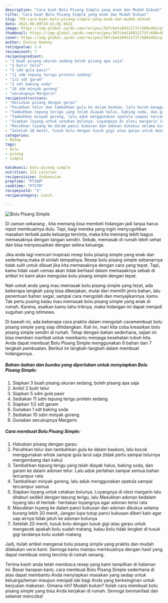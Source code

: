 ```yaml
---
description: "Cara buat Bolu Pisang Simple yang enak dan Mudah Dibuat"
title: "Cara buat Bolu Pisang Simple yang enak dan Mudah Dibuat"
slug: 759-cara-buat-bolu-pisang-simple-yang-enak-dan-mudah-dibuat
date: 2021-06-09T10:41:02.842Z
image: https://img-global.cpcdn.com/recipes/507cbe518932173f/680x482cq70/bolu-pisang-simple-foto-resep-utama.jpg
thumbnail: https://img-global.cpcdn.com/recipes/507cbe518932173f/680x482cq70/bolu-pisang-simple-foto-resep-utama.jpg
cover: https://img-global.cpcdn.com/recipes/507cbe518932173f/680x482cq70/bolu-pisang-simple-foto-resep-utama.jpg
author: Eunice Ramsey
ratingvalue: 3.4
reviewcount: 7
recipeingredient:
- "3 buah pisang ukuran sedang boleh pisang apa saja"
- "2 butir telur"
- "5 sdm gula pasir"
- "11 sdm tepung terigu protein sedang"
- "1/2 sdt garam"
- "1 sdt baking soda"
- "10 sdm minyak goreng"
- "secukupnya Margarin"
recipeinstructions:
- "Haluskan pisang dengan garpu"
- "Pecahkan telur dan tambahkan gula ke dalam baskom, lalu kocok menggunakan whisk sampai gula larut saja (tidak perlu sampai telurnya mengembang dan kaku)"
- "Tambahkan tepung terigu yang telah diayak halus, baking soda, dan garam ke dalam adonan telur. Lalu aduk perlahan sampai semua bahan tercampur rata"
- "Tambahkan minyak goreng, lalu aduk menggunakan spatula sampai tercampur semua"
- "Siapkan loyang untuk cetakan bolunya. Loyangnya di olesi margarin lalu ditaburi sedikit dengan tepung terigu, lalu Masukkan adonan kedalam loyang lalu di hentak- hentakan loyangnya agar adonan terisi rata"
- "Masukkan loyang ke dalam panci kukusan dan adonan dikukus selama kurang lebih 20 menit, Jangan lupa tutup panci kukusan diberi kain agar uap airnya tidak jatuh ke adonan bolunya"
- "Setelah 20 menit, tusuk bolu dengan tusuk gigi atau garpu untuk mengecek apakah bolu sudah matang, kalau bolu tidak lengket di tusuk gigi tandanya bolu sudah matang"
categories:
- Resep
tags:
- bolu
- pisang
- simple

katakunci: bolu pisang simple 
nutrition: 121 calories
recipecuisine: Indonesian
preptime: "PT26M"
cooktime: "PT57M"
recipeyield: "2"
recipecategory: Lunch

---
```



![Bolu Pisang Simple](https://img-global.cpcdn.com/recipes/507cbe518932173f/680x482cq70/bolu-pisang-simple-foto-resep-utama.jpg)

Di zaman  sekarang , kita memang bisa membeli hidangan jadi tanpa harus repot membuatnya dulu. Tapi, bagi mereka yang ingin menyuguhkan masakan terbaik pada keluarga tercinta, maka kita memang lebih bagus memasaknya dengan tangan sendiri. Sebab, memasak di rumah lebih sehat dan bisa menyesuaikan dengan selera keluarga.

Jika anda lagi mencari inspirasi resep bolu pisang simple yang enak dan sederhana,maka di sinilah tempatnya. Resep bolu pisang simple  sebenarnya tidak sulit untuk dibuat jika kita memasaknya dengan cara yang tepat. Tapi, kamu tidak usah cemas akan tidak berhasil dalam memasaknya 
sebab di artikel ini kami akan mengulas bolu pisang simple dengan tepat.  



Nah untuk anda yang mau memasak bolu pisang simple yang lezat, ada beberapa langkah yang bisa dikerjakan, mulai dari memilih jenis bahan, lalu penentuan bahan segar, sampai cara mengolah dan menyajikannya. kamu Tak perlu pusing kalau mau memasak bolu pisang simple yang enak di rumah. Karena, asalkan kamu  tahu triknya, maka hidangan ini dapat menjadi suguhan yang istimewa.

Di bawah ini, ada beberapa cara praktis  dalam mengolah caramembuat bolu pisang simple yang siap dihidangkan. Kali ini, mari kita coba kreasikan bolu pisang simple sendiri di rumah. Tetap dengan bahan sederhana, sajian ini bisa memberi manfaat untuk membantu menjaga kesehatan tubuh kita. Anda dapat membuat Bolu Pisang Simple menggunakan 8 bahan dan 7 langkah pembuatan. Berikut ini langkah-langkah dalam membuat hidangannya.

<!--inarticleads1-->

##### Bahan-bahan dan bumbu yang diperlukan untuk menyiapkan Bolu Pisang Simple:

1. Siapkan 3 buah pisang ukuran sedang, boleh pisang apa saja
1. Ambil 2 butir telur
1. Siapkan 5 sdm gula pasir
1. Sediakan 11 sdm tepung terigu protein sedang
1. Siapkan 1/2 sdt garam
1. Gunakan 1 sdt baking soda
1. Sediakan 10 sdm minyak goreng
1. Gunakan secukupnya Margarin




<!--inarticleads2-->

##### Cara membuat Bolu Pisang Simple:

1. Haluskan pisang dengan garpu
1. Pecahkan telur dan tambahkan gula ke dalam baskom, lalu kocok menggunakan whisk sampai gula larut saja (tidak perlu sampai telurnya mengembang dan kaku)
1. Tambahkan tepung terigu yang telah diayak halus, baking soda, dan garam ke dalam adonan telur. Lalu aduk perlahan sampai semua bahan tercampur rata
1. Tambahkan minyak goreng, lalu aduk menggunakan spatula sampai tercampur semua
1. Siapkan loyang untuk cetakan bolunya. Loyangnya di olesi margarin lalu ditaburi sedikit dengan tepung terigu, lalu Masukkan adonan kedalam loyang lalu di hentak- hentakan loyangnya agar adonan terisi rata
1. Masukkan loyang ke dalam panci kukusan dan adonan dikukus selama kurang lebih 20 menit, Jangan lupa tutup panci kukusan diberi kain agar uap airnya tidak jatuh ke adonan bolunya
1. Setelah 20 menit, tusuk bolu dengan tusuk gigi atau garpu untuk mengecek apakah bolu sudah matang, kalau bolu tidak lengket di tusuk gigi tandanya bolu sudah matang




Jadi, itulah artikel mengenai  bolu pisang simple  yang praktis dan mudah dilakukan versi kami. Semoga kamu mampu membuatnya dengan hasil yang dapat membuat oreng tercinta di rumah senang. 

Terima kasih anda telah membaca resep yang kami tampilkan di halaman ini. Besar harapan kami, cara membuat  Bolu Pisang Simple sederhana di atas dapat membantu Anda menyiapkan masakan yang sedap untuk keluarga/teman maupun menjadi ide bagi Anda yang berkeinginan untuk berjualan makanan. Gimana nih? Mudah bukan? Itulah cara membuat bolu pisang simple yang bisa Anda kerjakan di rumah. Semoga bermanfaat dan selamat mencoba!


